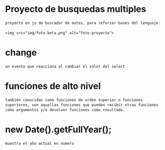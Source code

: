 # Proyecto de busquedas multiples
    proyecto en js de buscador de autos, para reforzar bases del lenguaje.

    <img src="img/foto-beta.png" alt="foto-proyecto">

# change
    un evento que reacciona al cambiar el valor del select
# funciones de alto nivel 
    también conocidas como funciones de orden superior o funciones superiores, son aquellas funciones que pueden recibir otras funciones como argumentos y/o devolver funciones como resultado.
    
# new Date().getFullYear(); 
    muestra el año actual en numero